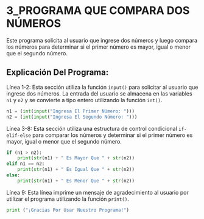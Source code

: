 # 3_PROGRAMA QUE COMPARA DOS NÚMEROS
Este programa solicita al usuario que ingrese dos números y luego compara los números para determinar si el primer número es mayor, igual o menor que el segundo número.
## Explicación Del Programa: 
Línea 1-2: Esta sección utiliza la función `input()` para solicitar al usuario que ingrese dos números. La entrada del usuario se almacena en las variables `n1` y `n2` y 
se convierte a tipo entero utilizando la función `int()`.

```python
n1 = (int(input("Ingresa El Primer Número: ")))
n2 = (int(input("Ingresa El Segundo Número: ")))
```

Línea 3-8: Esta sección utiliza una estructura de control condicional `if-elif-else` para comparar los números y determinar si el primer número es mayor, igual o menor que 
el segundo número.

```python
if (n1 > n2):
    print(str(n1) + " Es Mayor Que " + str(n2))
elif n1 == n2:
    print(str(n1) + " Es Igual Que " + str(n2))
else:
    print(str(n1) + " Es Menor Que " + str(n2))
```

Línea 9: Esta línea imprime un mensaje de agradecimiento al usuario por utilizar el programa utilizando la función `print()`.

```python
print ("¡Gracias Por Usar Nuestro Programa!")
```
